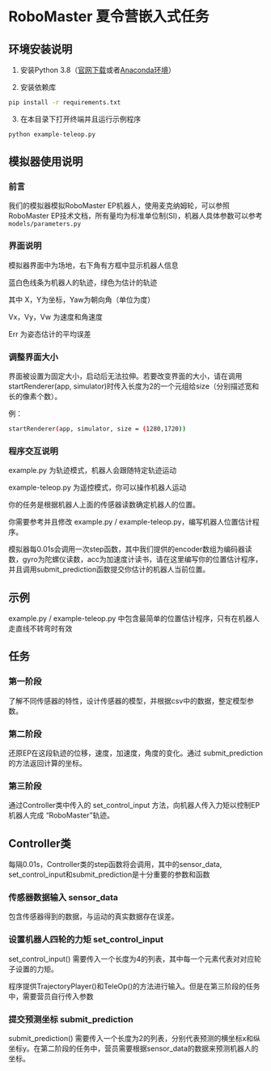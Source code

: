 # RoboMaster 夏令营嵌入式任务

## 环境安装说明

1. 安装Python 3.8（[官网下载](https://www.python.org/downloads/)或者[Anaconda环境](https://www.anaconda.com/products/individual)）

2. 安装依赖库

```bash
pip install -r requirements.txt 
```
3. 在本目录下打开终端并且运行示例程序
```bash
python example-teleop.py
```

## 模拟器使用说明

### 前言

我们的模拟器模拟RoboMaster EP机器人，使用麦克纳姆轮，可以参照RoboMaster EP技术文档，所有量均为标准单位制(SI)，机器人具体参数可以参考```models/parameters.py```

### 界面说明

模拟器界面中为场地，右下角有方框中显示机器人信息

蓝白色线条为机器人的轨迹，绿色为估计的轨迹

其中 X，Y为坐标，Yaw为朝向角（单位为度）

Vx，Vy，Vw 为速度和角速度

Err 为姿态估计的平均误差

### 调整界面大小

界面被设置为固定大小，启动后无法拉伸。若要改变界面的大小，请在调用startRenderer(app, simulator)时传入长度为2的一个元组给size（分别描述宽和长的像素个数）。

例：
```bash
startRenderer(app, simulator, size = (1280,1720))
```

### 程序交互说明

example.py 为轨迹模式，机器人会跟随特定轨迹运动

example-teleop.py 为遥控模式，你可以操作机器人运动

你的任务是根据机器人上面的传感器读数确定机器人的位置。

你需要参考并且修改 example.py / example-teleop.py，编写机器人位置估计程序。

模拟器每0.01s会调用一次step函数，其中我们提供的encoder数组为编码器读数，gyro为陀螺仪读数，acc为加速度计读书，请在这里编写你的位置估计程序，并且调用submit_prediction函数提交你估计的机器人当前位置。

## 示例

example.py / example-teleop.py 中包含最简单的位置估计程序，只有在机器人走直线不转弯时有效

## 任务

### 第一阶段

了解不同传感器的特性，设计传感器的模型，并根据csv中的数据，整定模型参数。

### 第二阶段

还原EP在这段轨迹的位移，速度，加速度，角度的变化。通过 submit_prediction 的方法返回计算的坐标。

### 第三阶段

通过Controller类中传入的 set_control_input 方法，向机器人传入力矩以控制EP机器人完成 “RoboMaster”轨迹。

## Controller类

每隔0.01s，Controller类的step函数将会调用，其中的sensor_data, set_control_input和submit_prediction是十分重要的参数和函数

### 传感器数据输入 sensor_data

包含传感器得到的数据，与运动的真实数据存在误差。

### 设置机器人四轮的力矩 set_control_input

set_control_input() 需要传入一个长度为4的列表，其中每一个元素代表对对应轮子设置的力矩。

程序提供TrajectoryPlayer()和TeleOp()的方法进行输入。但是在第三阶段的任务中，需要营员自行传入参数

### 提交预测坐标 submit_prediction

submit_prediction() 需要传入一个长度为2的列表，分别代表预测的横坐标x和纵坐标y。在第二阶段的任务中，营员需要根据sensor_data的数据来预测机器人的坐标。
